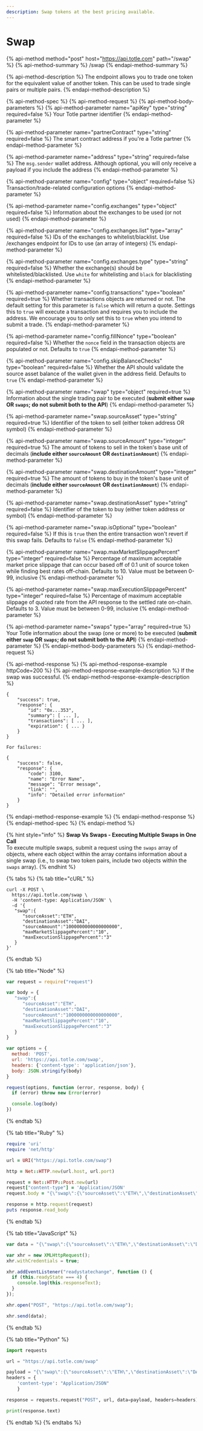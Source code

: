 ```yaml
---
description: Swap tokens at the best pricing available.
---
```


# Swap

{% api-method method="post" host="https://api.totle.com" path="/swap" %}
{% api-method-summary %}
/swap
{% endapi-method-summary %}

{% api-method-description %}
The endpoint allows you to trade one token for the equivalent value of another token. This can be used to trade single pairs or multiple pairs.
{% endapi-method-description %}

{% api-method-spec %}
{% api-method-request %}
{% api-method-body-parameters %}
{% api-method-parameter name="apiKey" type="string" required=false %}
Your Totle partner identifier
{% endapi-method-parameter %}

{% api-method-parameter name="partnerContract" type="string" required=false %}
The smart contract address if you're a Totle partner
{% endapi-method-parameter %}

{% api-method-parameter name="address" type="string" required=false %}
The `msg.sender` wallet address. Although optional, you will only receive a payload if you include the address
{% endapi-method-parameter %}

{% api-method-parameter name="config" type="object" required=false %}
Transaction/trade-related configuration options
{% endapi-method-parameter %}

{% api-method-parameter name="config.exchanges" type="object" required=false %}
Information about the exchanges to be used \(or not used\)
{% endapi-method-parameter %}

{% api-method-parameter name="config.exchanges.list" type="array" required=false %}
IDs of the exchanges to whitelist/blacklist. Use /exchanges endpoint for IDs to use \(an array of integers\)
{% endapi-method-parameter %}

{% api-method-parameter name="config.exchanges.type" type="string" required=false %}
Whether the exchange\(s\) should be whitelisted/blacklisted. Use `white` for whitelisting and `black` for blacklisting
{% endapi-method-parameter %}

{% api-method-parameter name="config.transactions" type="boolean" required=true %}
Whether transactions objects are returned or not. The default setting for this parameter is `false` which will return a quote. Settings this to `true` will execute a transaction and requires you to include the address. We encourage you to only set this to `true` when you intend to submit a trade.
{% endapi-method-parameter %}

{% api-method-parameter name="config.fillNonce" type="boolean" required=false %}
Whether the `nonce` field in the transaction objects are populated or not. Defaults to `true`
{% endapi-method-parameter %}

{% api-method-parameter name="config.skipBalanceChecks" type="boolean" required=false %}
Whether the API should validate the source asset balance of the wallet given in the address field. Defaults to `true`
{% endapi-method-parameter %}

{% api-method-parameter name="swap" type="object" required=true %}
Information about the single trading pair to be executed \(**submit either `swap` OR `swaps`; do not submit both to the API**\)
{% endapi-method-parameter %}

{% api-method-parameter name="swap.sourceAsset" type="string" required=true %}
Identifier of the token to sell \(either token address OR symbol\)
{% endapi-method-parameter %}

{% api-method-parameter name="swap.sourceAmount" type="integer" required=true %}
The amount of tokens to sell in the token's base unit of decimals \(**include either `sourceAmount` OR `destinationAmount`**\)
{% endapi-method-parameter %}

{% api-method-parameter name="swap.destinationAmount" type="integer" required=true %}
The amount of tokens to buy in the token's base unit of decimals \(**include either `sourceAmount` OR `destinationAmount`**\)
{% endapi-method-parameter %}

{% api-method-parameter name="swap.destinationAsset" type="string" required=false %}
Identifier of the token to buy \(either token address or symbol\)
{% endapi-method-parameter %}

{% api-method-parameter name="swap.isOptional" type="boolean" required=false %}
If this is `true` then the entire transaction won't revert if this swap fails. Defaults to `false`
{% endapi-method-parameter %}

{% api-method-parameter name="swap.maxMarketSlippagePercent" type="integer" required=false %}
Percentage of maximum acceptable market price slippage that can occur based off of 0.1 unit of source token while finding best rates off-chain. Defaults to 10. Value must be between 0-99, inclusive
{% endapi-method-parameter %}

{% api-method-parameter name="swap.maxExecutionSlippagePercent" type="integer" required=false %}
Percentage of maximum acceptable slippage of quoted rate from the API response to the settled rate on-chain. Defaults to 3. Value must be between 0-99, inclusive
{% endapi-method-parameter %}

{% api-method-parameter name="swaps" type="array" required=true %}
Your Totle information about the swap \(one or more\) to be executed \(**submit either `swap` OR `swaps`; do not submit both to the API**\)
{% endapi-method-parameter %}
{% endapi-method-body-parameters %}
{% endapi-method-request %}

{% api-method-response %}
{% api-method-response-example httpCode=200 %}
{% api-method-response-example-description %}
If the swap was successful.
{% endapi-method-response-example-description %}

```text
{
    "success": true,
    "response": {
        "id": "0x...353",
        "summary": [ ... ],
        "transactions": [ ... ],
        "expiration": { ... }
    }
}

For failures:

{
    "success": false,
    "response": {
        "code": 3100,
        "name": "Error Name",
        "message": "Error message",
        "link": "",
        "info": "Detailed error information"
    }
}
```
{% endapi-method-response-example %}
{% endapi-method-response %}
{% endapi-method-spec %}
{% endapi-method %}

{% hint style="info" %}
**Swap Vs Swaps - Executing Multiple Swaps in One Call**  
To execute multiple swaps, submit a request using the `swaps` array of objects, where each object within the array contains information about a single swap \(i.e., to swap two token pairs, include two objects within the `swaps` array\).
{% endhint %}

{% tabs %}
{% tab title="cURL" %}
```text
curl -X POST \
  https://api.totle.com/swap \
  -H 'content-type: Application/JSON' \
  -d '{ 
   "swap":{ 
      "sourceAsset":"ETH",
      "destinationAsset":"DAI",
      "sourceAmount":"1000000000000000000",
      "maxMarketSlippagePercent":"10",
      "maxExecutionSlippagePercent":"3"
   }
}'
```
{% endtab %}

{% tab title="Node" %}
```javascript
var request = require("request")

var body = { 
   "swap":{ 
      "sourceAsset":"ETH",
      "destinationAsset":"DAI",
      "sourceAmount":"1000000000000000000",
      "maxMarketSlippagePercent":"10",
      "maxExecutionSlippagePercent":"3"
   }
}

var options = {
  method: 'POST',
  url: 'https://api.totle.com/swap',
  headers: {'content-type': 'application/json'},
  body: JSON.stringify(body)
}

request(options, function (error, response, body) {
  if (error) throw new Error(error)

  console.log(body)
})
```
{% endtab %}

{% tab title="Ruby" %}
```ruby
require 'uri'
require 'net/http'

url = URI("https://api.totle.com/swap")

http = Net::HTTP.new(url.host, url.port)

request = Net::HTTP::Post.new(url)
request["content-type"] = 'Application/JSON'
request.body = "{\"swap\":{\"sourceAsset\":\"ETH\",\"destinationAsset\":\"DAI\",\"sourceAmount\":\"1000000000000000000\",\"maxMarketSlippagePercent\":\"10\",\"maxExecutionSlippagePercent\":\"3\"}}"

response = http.request(request)
puts response.read_body
```
{% endtab %}

{% tab title="JavaScript" %}
```javascript
var data = "{\"swap\":{\"sourceAsset\":\"ETH\",\"destinationAsset\":\"DAI\",\"sourceAmount\":\"1000000000000000000\",\"maxMarketSlippagePercent\":\"10\",\"maxExecutionSlippagePercent\":\"3\"}}";

var xhr = new XMLHttpRequest();
xhr.withCredentials = true;

xhr.addEventListener("readystatechange", function () {
  if (this.readyState === 4) {
    console.log(this.responseText);
  }
});

xhr.open("POST", "https://api.totle.com/swap");

xhr.send(data);
```
{% endtab %}

{% tab title="Python" %}
```python
import requests

url = "https://api.totle.com/swap"

payload = "{\"swap\":{\"sourceAsset\":\"ETH\",\"destinationAsset\":\"DAI\",\"sourceAmount\":\"1000000000000000000\",\"maxMarketSlippagePercent\":\"10\",\"maxExecutionSlippagePercent\":\"3\"}}"
headers = {
    'content-type': "Application/JSON"
    }

response = requests.request("POST", url, data=payload, headers=headers)

print(response.text)
```
{% endtab %}
{% endtabs %}

